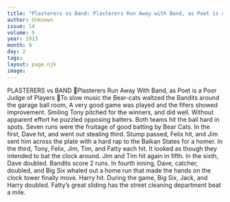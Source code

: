 ```yaml
---
title: "Plasterers vs Band: Plasterers Run Away with Band, as Poet is a Poor Judge of Players"
author: Unknown
issue: 14
volume: 5
year: 1913
month: 9
day: 2
tags:
layout: page.njk
image:
---
```

PLASTERERS vs BAND Plasterers Run Away With Band, as Poet is a Poor Judge of Players To slow music the Bear-cats waltzed the Bandits around the garage ball room, A very good game was played and the fifers showed improvement. Smiling Tony pitched for the winners, and did well. Without apparent effort he puzzled opposing batters. Both teams hit the ball hard in spots. Seven runs were the fruitage of good batting by Bear Cats. In the first, Dave hit, and went out stealing third. Stump passed, Felix hit, and Jim sent him across the plate with a hard rap to the Balkan States for a homer. In the third, Tony, Felix, Jim, Tim, and Fatty each hit. It looked as though they intended to bat the clock around. Jim and Tim hit again in fifth. In the sixth, Dave doubled. Bandits score 2 runs. In fourth inning, Dave, catcher, doubled, and Big Six whaled out a home run that made the hands on the clock tower finally move. Harry hit. During the game, Big Six, Jack, and Harry doubled. Fatty’s great sliding has the street cleaning department beat a mile. 
